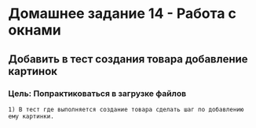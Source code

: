 # Домашнее задание 14 - Работа с окнами

## Добавить в тест создания товара добавление картинок

### Цель: Попрактиковаться в загрузке файлов
```
1) В тест где выполняется создание товара сделать шаг по добавлению ему картинки.
```
